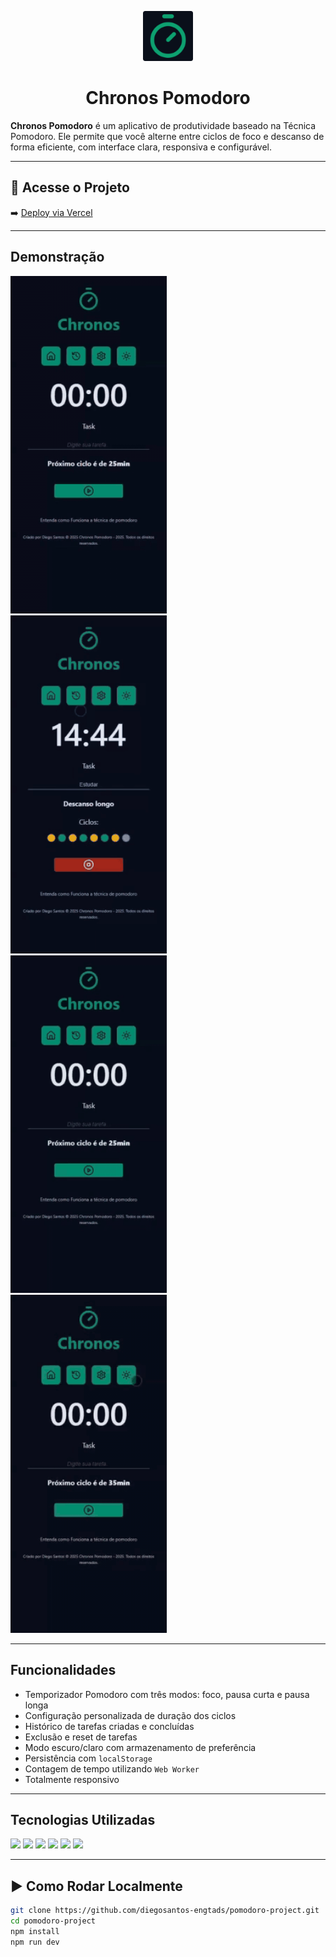 <p align="center">
  <img src="public/images/favicon/favicon-96x96.png" width="80" alt="Logo Chronos Pomodoro" />
</p>

<h1 align="center">Chronos Pomodoro</h1>

**Chronos Pomodoro** é um aplicativo de produtividade baseado na Técnica Pomodoro. Ele permite que você alterne entre ciclos de foco e descanso de forma eficiente, com interface clara, responsiva e configurável.

---

## 🔗 Acesse o Projeto

➡️ [Deploy via Vercel](https://pomodoro-project-sepia.vercel.app)

---

## Demonstração
  <img src="public/images/home.gif" width="250px" alt="Página Inicial" style="margin-right: 20px;" />
  <img src="public/images/historico.gif" width="250px" alt="Histórico" style="margin-right: 20px;" />
  <img src="public/images/configuracoes.gif" width="250px" alt="Configurações" style="margin-right: 20px;" />
  <img src="public/images/modo-claro.gif" width="250px" alt="Modo Claro" />

---

## Funcionalidades

- Temporizador Pomodoro com três modos: foco, pausa curta e pausa longa
- Configuração personalizada de duração dos ciclos
- Histórico de tarefas criadas e concluídas
- Exclusão e reset de tarefas
- Modo escuro/claro com armazenamento de preferência
- Persistência com `localStorage`
- Contagem de tempo utilizando `Web Worker`
- Totalmente responsivo

---

## Tecnologias Utilizadas

<p align="left">
  <img src="https://img.shields.io/badge/React-20232A?style=flat&logo=react&logoColor=61DAFB" />
  <img src="https://img.shields.io/badge/TypeScript-007ACC?style=flat&logo=typescript&logoColor=white" />
  <img src="https://img.shields.io/badge/Vite-646CFF?style=flat&logo=vite&logoColor=white" />
  <img src="https://img.shields.io/badge/CSS3-1572B6?style=flat&logo=css3&logoColor=white" />
  <img src="https://img.shields.io/badge/WebWorker-grey?style=flat&logo=web&logoColor=white" />
  <img src="https://img.shields.io/badge/Vercel-000000?style=flat&logo=vercel&logoColor=white" />
</p>

---

## ▶️ Como Rodar Localmente

```bash
git clone https://github.com/diegosantos-engtads/pomodoro-project.git
cd pomodoro-project
npm install
npm run dev
